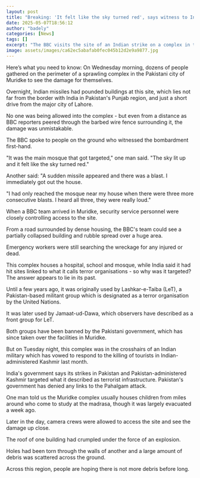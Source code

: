 ```yaml
---
layout: post
title: "Breaking: 'It felt like the sky turned red', says witness to India strike in Pakistan"
date: 2025-05-07T18:56:12
author: "badely"
categories: [News]
tags: []
excerpt: "The BBC visits the site of an Indian strike on a complex in the Pakistani city of Muridke."
image: assets/images/ca62ec5abafab0fec045b12d2e9a9877.jpg
---
```


Here’s what you need to know: On Wednesday morning, dozens of people gathered on the perimeter of a sprawling complex in the Pakistani city of Muridke to see the damage for themselves.

Overnight, Indian missiles had pounded buildings at this site, which lies not far from the border with India in Pakistan's Punjab region, and just a short drive from the major city of Lahore.

No one was being allowed into the complex - but even from a distance as BBC reporters peered through the barbed wire fence surrounding it, the damage was unmistakable.

The BBC spoke to people on the ground who witnessed the bombardment first-hand.

"It was the main mosque that got targeted," one man said. "The sky lit up and it felt like the sky turned red."

Another said: "A sudden missile appeared and there was a blast. I immediately got out the house.

"I had only reached the mosque near my house when there were three more consecutive blasts. I heard all three, they were really loud."

When a BBC team arrived in Muridke, security service personnel were closely controlling access to the site.

From a road surrounded by dense housing, the BBC's team could see a partially collapsed building and rubble spread over a huge area.

Emergency workers were still searching the wreckage for any injured or dead.

This complex houses a hospital, school and mosque, while India said it had hit sites linked to what it calls terror organisations - so why was it targeted? The answer appears to lie in its past.

Until a few years ago, it was originally used by Lashkar-e-Taiba (LeT), a Pakistan-based militant group which is designated as a terror organisation by the United Nations.

It was later used by Jamaat-ud-Dawa, which observers have described as a front group for LeT.

Both groups have been banned by the Pakistani government, which has since taken over the facilities in Muridke.

But on Tuesday night, this complex was in the crosshairs of an Indian military which has vowed to respond to the killing of tourists in Indian-administered Kashmir last month.

India's government says its strikes in Pakistan and Pakistan-administered Kashmir targeted what it described as terrorist infrastructure. Pakistan's government has denied any links to the Pahalgam attack.

One man told us the Muridke complex usually houses children from miles around who come to study at the madrasa, though it was largely evacuated a week ago.

Later in the day, camera crews were allowed to access the site and see the damage up close.

The roof of one building had crumpled under the force of an explosion.

Holes had been torn through the walls of another and a large amount of debris was scattered across the ground.

Across this region, people are hoping there is not more debris before long.

